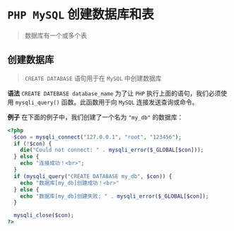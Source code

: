 # `PHP MySQL` 创建数据库和表
> 数据库有一个或多个表

## 创建数据库
> `CREATE DATABASE` 语句用于在 `MySQL` 中创建数据库

**语法**
`CREATE DATEBASE database_name`
为了让 `PHP` 执行上面的语句，我们必须使用 `mysqli_query()` 函数。此函数用于向 `MySQL` 连接发送查询或命令。

**例子**
在下面的例子中，我们创建了一个名为 `"my_db"` 的数据库：
```php
<?php
  $con = mysqli_connect("127.0.0.1", "root", "123456");
  if (!$con) {
    die("Could not connect: " . mysqli_error($_GLOBAL[$con]));
  } else {
    echo "连接成功！<br>";
  }
  if (mysqli_query("CREATE DATABASE my_db", $con)) {
    echo "数据库[my_db]创建成功！<br>"
  } else {
    echo "数据库[my_db]创建失败: " . mysqli_error($_GLOBAL[$con]);
  }

  mysqli_close($con);
?>
```

